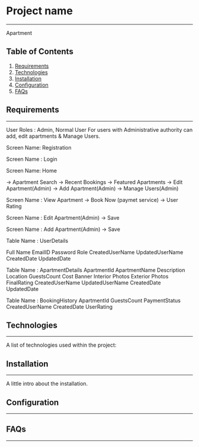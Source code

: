 # Project name
***
Apartment

## Table of Contents
1. [Requirements](#requirements)
2. [Technologies](#technologies)
3. [Installation](#installation)
4. [Configuration](#configuration)
5. [FAQs](#faqs)

## Requirements
***
User Roles : Admin, Normal User
For users with Administrative authority can add, edit apartments & Manage Users.

Screen Name: Registration

Screen Name : Login

Screen Name: Home 

-> Apartment Search
-> Recent Bookings
-> Featured Apartments
-> Edit Apartment(Admin)
-> Add Apartment(Admin)
-> Manage Users(Admin)

Screen Name : View Apartment
-> Book Now (paymet service) -> User Rating

Screen Name : Edit Apartment(Admin)
-> Save

Screen Name : Add Apartment(Admin)
-> Save

Table Name : UserDetails

Full Name
EmailID 
Password
Role
CreatedUserName
UpdatedUserName
CreatedDate
UpdatedDate

Table Name : ApartmentDetails
ApartmentId
ApartmentName 
Description
Location
GuestsCount
Cost
Banner 
Interior Photos
Exterior Photos
FinalRating
CreatedUserName
UpdatedUserName
CreatedDate
UpdatedDate

Table Name : BookingHistory
ApartmentId
GuestsCount
PaymentStatus
CreatedUserName 
CreatedDate
UserRating


## Technologies
***
A list of technologies used within the project:

## Installation
***
A little intro about the installation. 

## Configuration
***

## FAQs
***

